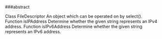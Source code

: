 ###abstract

Class	FileDescriptor	An object which can be operated on by select().
Function	isIPAddress	Determine whether the given string represents an IPv4 address.
Function	isIPv6Address	Determine whether the given string represents an IPv6 address.